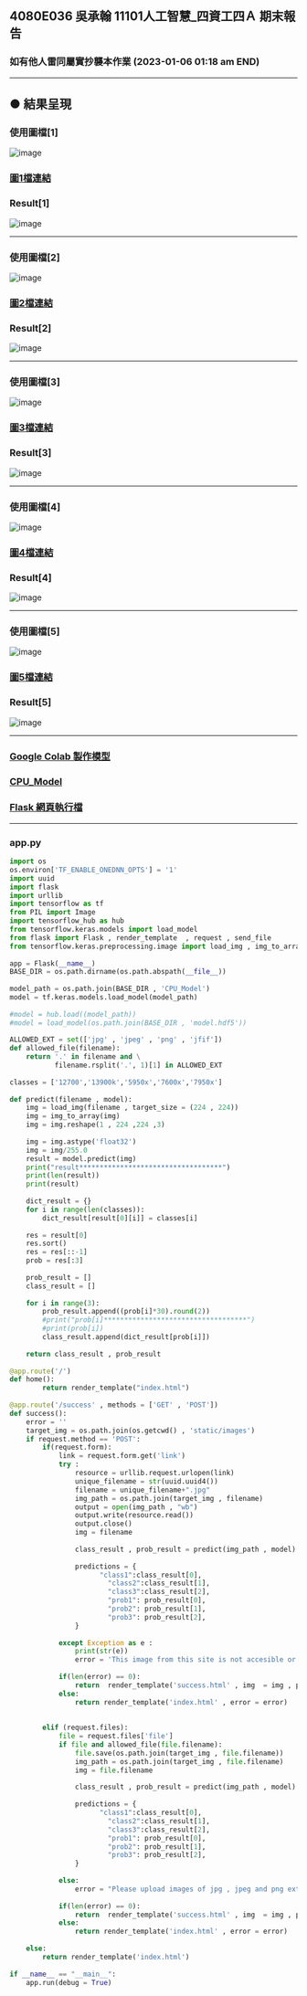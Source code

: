 ## 4080E036 吳承翰 11101人工智慧_四資工四Ａ 期末報告
### 如有他人雷同屬實抄襲本作業 (2023-01-06 01:18 am END)
------
## ● 結果呈現

### 使用圖檔[1]
![image](https://user-images.githubusercontent.com/55220866/210820293-506008eb-0163-4f5a-9a12-ff31382223e1.png)
### [圖1檔連結](https://www.techspot.com/review/2391-intel-core-i7-12700/)
### Result[1]
![image](https://user-images.githubusercontent.com/55220866/210817781-a066e0a4-cd70-414e-a5d5-baf41d858805.png)

------
###  使用圖檔[2]
![image](https://user-images.githubusercontent.com/55220866/210820386-dc6080c6-dfb6-4d3d-9320-5d66c9bf0af2.png)
### [圖2檔連結](https://www.4gamers.com.tw/news/detail/55595/intel-raptor-lake-13th-gen-core-i9-13900k-and-i5-13600k-review)
### Result[2]
![image](https://user-images.githubusercontent.com/55220866/210817466-c3121226-fa41-4b04-8095-60fda56b1248.png)

------
### 使用圖檔[3]
![image](https://user-images.githubusercontent.com/55220866/210820186-bd0efb6a-1ee4-471d-8df4-f60d4f84bbd6.png)
### [圖3檔連結](https://www.4gamers.com.tw/news/detail/55261/amd-ryzen-9-7950x-review)
### Result[3]
![image](https://user-images.githubusercontent.com/55220866/210817220-6fafd942-5190-403d-9ec2-c7d9840d2d51.png)

------
### 使用圖檔[4]
![image](https://user-images.githubusercontent.com/55220866/210820715-ad392175-f989-44b0-819c-af27a1c23105.png)
### [圖4檔連結](https://www.tomshardware.com/reviews/amd-ryzen-9-5950x-5900x-zen-3-review)
### Result[4]
![image](https://user-images.githubusercontent.com/55220866/210820605-c7f85308-c5c7-4bdb-8d0f-36af94ba3570.png)

------
### 使用圖檔[5]
![image](https://user-images.githubusercontent.com/55220866/210821374-2d284ae4-bebc-416d-863f-675378a7d0c5.png)
### [圖5檔連結](https://www.techspot.com/review/2391-intel-core-i7-12700/)
### Result[5]
![image](https://user-images.githubusercontent.com/55220866/210821112-9a5df84c-afa4-4bf2-bdf0-2ca2f5e48386.png)

------

### [Google Colab 製作模型](https://github.com/ChengHan16/Cs4high_4080E036/blob/master/Artificial%20Intelligence%E3%80%8A111-1%E3%80%8B/Final_exam/Final_exam_transfer_learning_with_hub.ipynb)

### [CPU_Model](https://github.com/ChengHan16/Cs4high_4080E036/blob/master/Artificial%20Intelligence%E3%80%8A111-1%E3%80%8B/Final_exam/CPU_Model.zip)

### [Flask 網頁執行檔](https://github.com/ChengHan16/Cs4high_4080E036/blob/master/Artificial%20Intelligence%E3%80%8A111-1%E3%80%8B/Final_exam/Ksu_AI_Final_Exam%20111-1.zip)

------

### app.py
```py
import os
os.environ['TF_ENABLE_ONEDNN_OPTS'] = '1'
import uuid
import flask
import urllib
import tensorflow as tf
from PIL import Image
import tensorflow_hub as hub
from tensorflow.keras.models import load_model
from flask import Flask , render_template  , request , send_file
from tensorflow.keras.preprocessing.image import load_img , img_to_array
 
app = Flask(__name__)
BASE_DIR = os.path.dirname(os.path.abspath(__file__))
 
model_path = os.path.join(BASE_DIR , 'CPU_Model')
model = tf.keras.models.load_model(model_path)
 
#model = hub.load((model_path))
#model = load_model(os.path.join(BASE_DIR , 'model.hdf5'))
 
ALLOWED_EXT = set(['jpg' , 'jpeg' , 'png' , 'jfif'])
def allowed_file(filename):
    return '.' in filename and \
           filename.rsplit('.', 1)[1] in ALLOWED_EXT
 
classes = ['12700','13900k','5950x','7600x','7950x']
 
def predict(filename , model):
    img = load_img(filename , target_size = (224 , 224))
    img = img_to_array(img)
    img = img.reshape(1 , 224 ,224 ,3)
 
    img = img.astype('float32')
    img = img/255.0
    result = model.predict(img)
    print("result***********************************")
    print(len(result))
    print(result)
 
    dict_result = {}
    for i in range(len(classes)):
        dict_result[result[0][i]] = classes[i]
 
    res = result[0]
    res.sort()
    res = res[::-1]
    prob = res[:3]
   
    prob_result = []
    class_result = []
 
    for i in range(3):
        prob_result.append((prob[i]*30).round(2))
        #print("prob[i]***********************************")
        #print(prob[i])
        class_result.append(dict_result[prob[i]])
 
    return class_result , prob_result
 
@app.route('/')
def home():
        return render_template("index.html")
 
@app.route('/success' , methods = ['GET' , 'POST'])
def success():
    error = ''
    target_img = os.path.join(os.getcwd() , 'static/images')
    if request.method == 'POST':
        if(request.form):
            link = request.form.get('link')
            try :
                resource = urllib.request.urlopen(link)
                unique_filename = str(uuid.uuid4())
                filename = unique_filename+".jpg"
                img_path = os.path.join(target_img , filename)
                output = open(img_path , "wb")
                output.write(resource.read())
                output.close()
                img = filename
 
                class_result , prob_result = predict(img_path , model)
 
                predictions = {
                      "class1":class_result[0],
                        "class2":class_result[1],
                        "class3":class_result[2],
                        "prob1": prob_result[0],
                        "prob2": prob_result[1],
                        "prob3": prob_result[2],
                }
 
            except Exception as e :
                print(str(e))
                error = 'This image from this site is not accesible or inappropriate input'
 
            if(len(error) == 0):
                return  render_template('success.html' , img  = img , predictions = predictions)
            else:
                return render_template('index.html' , error = error)
 
           
        elif (request.files):
            file = request.files['file']
            if file and allowed_file(file.filename):
                file.save(os.path.join(target_img , file.filename))
                img_path = os.path.join(target_img , file.filename)
                img = file.filename
 
                class_result , prob_result = predict(img_path , model)
 
                predictions = {
                      "class1":class_result[0],
                        "class2":class_result[1],
                        "class3":class_result[2],
                        "prob1": prob_result[0],
                        "prob2": prob_result[1],
                        "prob3": prob_result[2],
                }
 
            else:
                error = "Please upload images of jpg , jpeg and png extension only"
 
            if(len(error) == 0):
                return  render_template('success.html' , img  = img , predictions = predictions)
            else:
                return render_template('index.html' , error = error)
 
    else:
        return render_template('index.html')
 
if __name__ == "__main__":
    app.run(debug = True)
```



